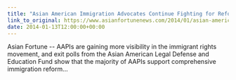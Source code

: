 ```yaml
---
title: "Asian American Immigration Advocates Continue Fighting for Reform"
link_to_original: https://www.asianfortunenews.com/2014/01/asian-american-advocates-continue-fighting-for-immigration-reform/)  
date: 2014-01-13T12:00:00+00:00
---
```

  
Asian Fortune -- AAPIs are gaining more visibility in the immigrant rights movement, and exit polls from the Asian American Legal Defense and Education Fund show that the majority of AAPIs support comprehensive immigration reform...  


